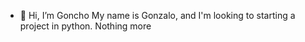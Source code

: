 - 👋 Hi, I’m Goncho
My name is Gonzalo, and I'm looking to starting a project in python. Nothing more

<!---
Goncho69/Goncho69 is a ✨ special ✨ repository because its `README.md` (this file) appears on your GitHub profile.
You can click the Preview link to take a look at your changes.
--->
